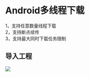 # Android多线程下载
1，支持任意数量线程下载  
2，支持断点续传  
3，支持最大同时下载任务限制  
## 导入工程
[![](https://jitpack.io/v/holleQiang/DownloadManager.svg)](https://jitpack.io/#holleQiang/DownloadManager)
